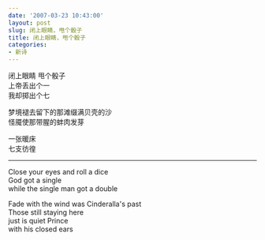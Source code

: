 ```yaml
---
date: '2007-03-23 10:43:00'
layout: post
slug: 闭上眼睛，甩个骰子
title: 闭上眼睛，甩个骰子
categories:
- 新诗
---
```

闭上眼睛 甩个骰子  
上帝丢出个一  
我却掷出个七

梦境褪去留下的那滩缀满贝壳的沙  
怪魇使那带腥的蚌肉发芽

一张暖床  
七支彷徨

---
Close your eyes and roll a dice  
God got a single  
while the single man got a double

Fade with the wind was Cinderalla's past  
Those still staying here  
just is quiet Prince  
with his closed ears
